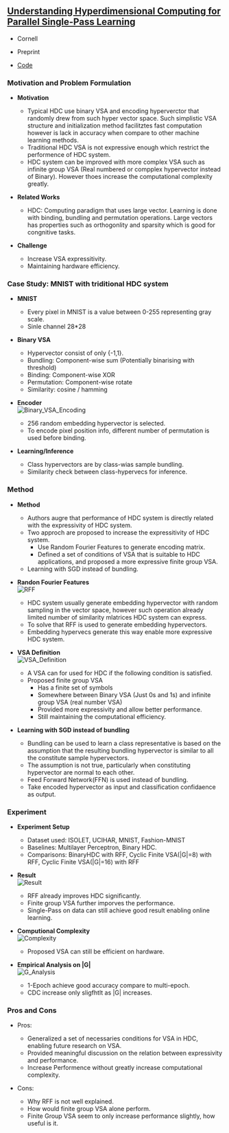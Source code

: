 ## [Understanding Hyperdimensional Computing for Parallel Single-Pass Learning](https://arxiv.org/abs/2202.04805)

* Cornell

* Preprint

* [Code](https://github.com/Cornell-RelaxML/Hyperdimensional-Computing)

### Motivation and Problem Formulation

* **Motivation**
  * Typical HDC use binary VSA and encoding hyperverctor that randomly drew from such hyper vector space. Such simplistic VSA structure and initialization method facilitztes fast computation however is lack in accuracy when compare to other machine learning methods.
  * Traditional HDC VSA is not expressive enough which restrict the performence of HDC system.
  * HDC system can be improved with more complex VSA such as infinite group VSA (Real numbered or compplex hypervector instead of Binary). However thoes increase the computational complexity greatly.
  
* **Related Works**
  * HDC: Computing paradigm that uses large vector. Learning is done with binding, bundling and permutation operations. Large vectors has properties such as orthogonlity and sparsity which is good for congnitive tasks.

* **Challenge**
  * Increase VSA expressitivity.
  * Maintaining hardware efficiency.


### Case Study: MNIST with triditional HDC system
* **MNIST**
  * Every pixel in MNIST is a value between 0-255 representing gray scale.
  * Sinle channel 28*28

* **Binary VSA**
  * Hypervector consist of only {-1,1}.
  * Bundling: Component-wise sum (Potentially binarising with threshold)
  * Binding: Component-wise XOR
  * Permutation: Component-wise rotate
  * Similarity: cosine / hamming

* **Encoder** \
  ![Binary_VSA_Encoding](./Binary_VSA_Encoding.PNG)
  * 256 random embedding hypervector is selected.
  * To encode pixel position info, different number of permutation is used before binding.

* **Learning/Inference**
  * Class hypervectors are by class-wias sample bundling.
  * Similarity check between class-hypervecs for inference.

### Method
* **Method**
  * Authors augre that performance of HDC system is directly related with the expressivity of HDC system.
  * Two approch are proposed to increase the expressitivity of HDC system.
    * Use Random Fourier Features to generate encoding matrix.
    * Defined a set of conditions of VSA that is suitable to HDC applications, and proposed a more expressive finite group VSA.
  * Learning with SGD instead of bundling.

* **Randon Fourier Features** \
  ![RFF](./RFF.PNG)
  * HDC system usually generate embedding hypervector with random sampling in the vector space, however such operation already limited number of similarity mlatrices HDC system can express.
  * To solve that RFF is used to generate embedding hypervectors.
  * Embedding hypervecs generate this way enable more expressive HDC system.

* **VSA Definition** \
  ![VSA_Definition](./VSA_Definition.PNG)
  * A VSA can for used for HDC if the following condition is satisfied.
  * Proposed finite group VSA
    * Has a finite set of symbols
    * Somewhere between Binary VSA (Just 0s and 1s) and infinite group VSA (real number VSA)
    * Provided more expressivity and allow better performance.
    * Still maintaining the computational efficiency.

* **Learning with SGD instead of bundling**
  * Bundling can be used to learn a class representative is based on the assumption that the resulting bundling hypervector is similar to all the constitute sample hypervectors.
  * The assumption is not true, particularly when constituting hypervector are normal to each other.
  * Feed Forward Network(FFN) is used instead of bundling.
  * Take encoded hypervector as input and classification confidaence as output.




### Experiment

* **Experiment Setup**
  * Dataset used: ISOLET, UCIHAR, MNIST, Fashion-MNIST
  * Baselines: Multilayer Perceptron, Binary HDC.
  * Comparisons: BinaryHDC with RFF, Cyclic Finite VSA(|G|=8) with RFF, Cyclic Finite VSA(|G|=16) with RFF

* **Result** \
  ![Result](./Result.PNG)
  * RFF already improves HDC significantly.
  * Finite group VSA further imporves the performance.
  * Single-Pass on data can still achieve good result enabling online learning.

* **Computional Complexity** \
  ![Complexity](./Complexity.PNG)
  * Proposed VSA can still be efficient on hardware.

* **Empirical Analysis on |G|** \
  ![G_Analysis](./G_Analysis.PNG)
  * 1-Epoch achieve good accuracy compare to multi-epoch.
  * CDC increase only sligfhtlt as |G| increases.

### Pros and Cons

* Pros:
  * Generalized a set of necessaries conditions for VSA in HDC, enabling future research on VSA.
  * Provided meaningful discussion on the relation between expressivity and performance.
  * Increase Performence without greatly increase computational complexity.

* Cons:
  * Why RFF is not well explained.
  * How would finite group VSA alone perform.
  * Finite Group VSA seem to only increase performance slightly, how useful is it.






















